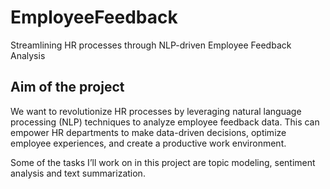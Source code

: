 # EmployeeFeedback
Streamlining HR processes through NLP-driven Employee Feedback Analysis

## Aim of the project

We want to revolutionize HR processes by leveraging natural language processing (NLP) techniques to analyze employee feedback data. This can empower HR departments to make data-driven decisions, optimize employee experiences, and create a productive work environment.

Some of the tasks I’ll work on in this project are topic modeling, sentiment analysis and text summarization.
